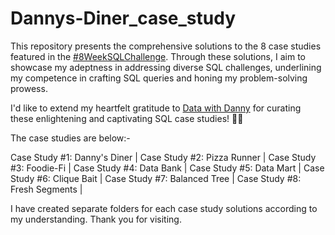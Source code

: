 # Dannys-Diner_case_study

This repository presents the comprehensive solutions to the 8 case studies featured in the 
[#8WeekSQLChallenge](https://8weeksqlchallenge.com/). Through these solutions, 
I aim to showcase my adeptness in addressing diverse SQL challenges, underlining my competence in crafting SQL queries and honing my problem-solving prowess.

I'd like to extend my heartfelt gratitude to  [Data with Danny](https://www.linkedin.com/company/datawithdanny/) for curating these enlightening and captivating SQL case studies! 👋🏻

The case studies are below:- 

Case Study #1: Danny's Diner |
Case Study #2: Pizza Runner |
Case Study #3: Foodie-Fi |
Case Study #4: Data Bank |
Case Study #5: Data Mart |
Case Study #6: Clique Bait |
Case Study #7: Balanced Tree |
Case Study #8: Fresh Segments |

I have created separate folders for each case study solutions according to my understanding. Thank you for visiting.
